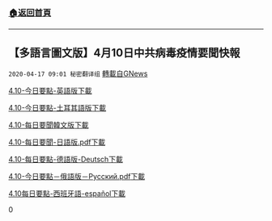 ###  [:house:返回首頁](https://github.com/ourhimalayas/txt)
---

## 【多語言圖文版】4月10日中共病毒疫情要聞快報
`2020-04-17 09:01 秘密翻译组` [轉載自GNews](https://gnews.org/zh-hant/175310/)

[4.10-今日要點-英語版](https://s3.amazonaws.com/gnews-media-offload/wp-content/uploads/2020/04/17084142/4.10-%E4%BB%8A%E6%97%A5%E8%A6%81%E7%82%B9-%E8%8B%B1%E8%AF%AD%E7%89%88.pdf)[下載](https://s3.amazonaws.com/gnews-media-offload/wp-content/uploads/2020/04/17084142/4.10-%E4%BB%8A%E6%97%A5%E8%A6%81%E7%82%B9-%E8%8B%B1%E8%AF%AD%E7%89%88.pdf)

[4.10-今日要點-土耳其語版](https://s3.amazonaws.com/gnews-media-offload/wp-content/uploads/2020/04/17020339/4.10-%E4%BB%8A%E6%97%A5%E8%A6%81%E7%82%B9-%E5%9C%9F%E8%80%B3%E5%85%B6%E8%AF%AD%E7%89%88.pdf)[下載](https://s3.amazonaws.com/gnews-media-offload/wp-content/uploads/2020/04/17020339/4.10-%E4%BB%8A%E6%97%A5%E8%A6%81%E7%82%B9-%E5%9C%9F%E8%80%B3%E5%85%B6%E8%AF%AD%E7%89%88.pdf)

[4.10-每日要聞韓文版](https://s3.amazonaws.com/gnews-media-offload/wp-content/uploads/2020/04/17015911/4.10-%E6%AF%8F%E6%97%A5%E8%A6%81%E8%81%9E%E9%9F%93%E6%96%87%E7%89%88-%E1%84%8C%E1%85%AE%E1%84%8B%E1%85%AD%E1%84%82%E1%85%B2%E1%84%89%E1%85%B3-%E1%84%92%E1%85%A1%E1%86%AB%E1%84%80%E1%85%AE%E1%86%A8%E1%84%8B%E1%85%A5.pdf)[下載](https://s3.amazonaws.com/gnews-media-offload/wp-content/uploads/2020/04/17015911/4.10-%E6%AF%8F%E6%97%A5%E8%A6%81%E8%81%9E%E9%9F%93%E6%96%87%E7%89%88-%E1%84%8C%E1%85%AE%E1%84%8B%E1%85%AD%E1%84%82%E1%85%B2%E1%84%89%E1%85%B3-%E1%84%92%E1%85%A1%E1%86%AB%E1%84%80%E1%85%AE%E1%86%A8%E1%84%8B%E1%85%A5.pdf)

[4.10-每日要聞-日語版.pdf](https://s3.amazonaws.com/gnews-media-offload/wp-content/uploads/2020/04/17015921/4.10-%E6%AF%8F%E6%97%A5%E8%A6%81%E9%97%BB-%E6%97%A5%E8%AF%AD%E7%89%88.pdf.pdf)[下載](https://s3.amazonaws.com/gnews-media-offload/wp-content/uploads/2020/04/17015921/4.10-%E6%AF%8F%E6%97%A5%E8%A6%81%E9%97%BB-%E6%97%A5%E8%AF%AD%E7%89%88.pdf.pdf)

[4.10-每日要點-德語版-Deutsch](https://s3.amazonaws.com/gnews-media-offload/wp-content/uploads/2020/04/17015941/4.10-%E6%AF%8F%E6%97%A5%E8%A6%81%E9%BB%9E-%E5%BE%B7%E8%AA%9E%E7%89%88-Deutsch.pdf)[下載](https://s3.amazonaws.com/gnews-media-offload/wp-content/uploads/2020/04/17015941/4.10-%E6%AF%8F%E6%97%A5%E8%A6%81%E9%BB%9E-%E5%BE%B7%E8%AA%9E%E7%89%88-Deutsch.pdf)

[4.10-今日要點－俄語版－Русский.pdf](https://s3.amazonaws.com/gnews-media-offload/wp-content/uploads/2020/04/17015949/4.10-%E4%BB%8A%E6%97%A5%E8%A6%81%E7%82%B9%EF%BC%8D%E4%BF%84%E8%AF%AD%E7%89%88%EF%BC%8D%D0%A0%D1%83%D1%81%D1%81%D0%BA%D0%B8%D0%B8%CC%86.pdf.pdf)[下載](https://s3.amazonaws.com/gnews-media-offload/wp-content/uploads/2020/04/17015949/4.10-%E4%BB%8A%E6%97%A5%E8%A6%81%E7%82%B9%EF%BC%8D%E4%BF%84%E8%AF%AD%E7%89%88%EF%BC%8D%D0%A0%D1%83%D1%81%D1%81%D0%BA%D0%B8%D0%B8%CC%86.pdf.pdf)

[4.10每日要點-西班牙語-español](https://s3.amazonaws.com/gnews-media-offload/wp-content/uploads/2020/04/17015946/4.10%E6%AF%8F%E6%97%A5%E8%A6%81%E9%BB%9E-%E8%A5%BF%E7%8F%AD%E7%89%99%E8%AA%9E-espan%CC%83ol.pdf)[下載](https://s3.amazonaws.com/gnews-media-offload/wp-content/uploads/2020/04/17015946/4.10%E6%AF%8F%E6%97%A5%E8%A6%81%E9%BB%9E-%E8%A5%BF%E7%8F%AD%E7%89%99%E8%AA%9E-espan%CC%83ol.pdf)

0
